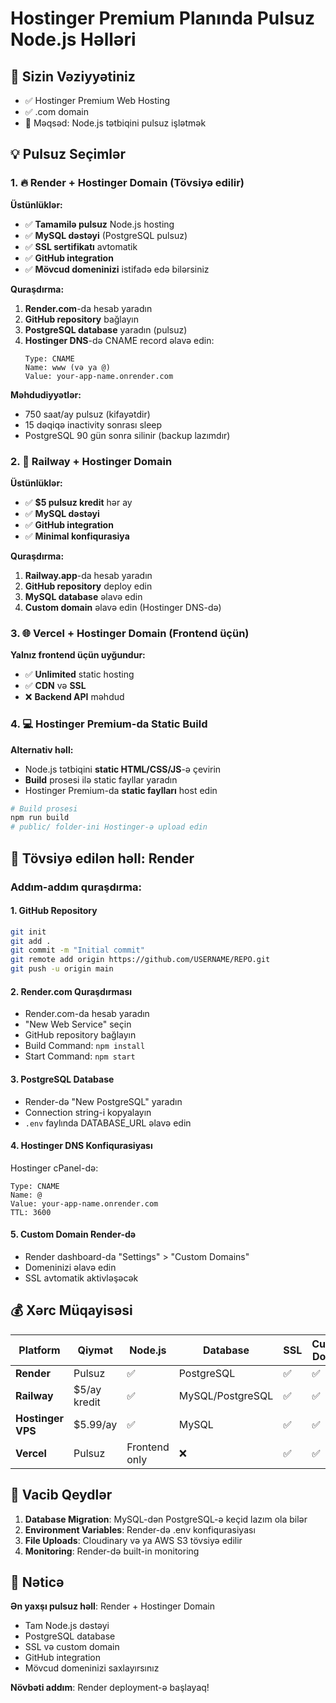 # Hostinger Premium Planında Pulsuz Node.js Həlləri

## 🎯 Sizin Vəziyyətiniz
- ✅ Hostinger Premium Web Hosting
- ✅ .com domain
- 🎯 Məqsəd: Node.js tətbiqini pulsuz işlətmək

## 💡 Pulsuz Seçimlər

### 1. 🔥 **Render + Hostinger Domain (Tövsiyə edilir)**

**Üstünlüklər:**
- ✅ **Tamamilə pulsuz** Node.js hosting
- ✅ **MySQL dəstəyi** (PostgreSQL pulsuz)
- ✅ **SSL sertifikatı** avtomatik
- ✅ **GitHub integration**
- ✅ **Mövcud domeninizi** istifadə edə bilərsiniz

**Quraşdırma:**
1. **Render.com**-da hesab yaradın
2. **GitHub repository** bağlayın
3. **PostgreSQL database** yaradın (pulsuz)
4. **Hostinger DNS**-də CNAME record əlavə edin:
   ```
   Type: CNAME
   Name: www (və ya @)
   Value: your-app-name.onrender.com
   ```

**Məhdudiyyətlər:**
- 750 saat/ay pulsuz (kifayətdir)
- 15 dəqiqə inactivity sonrası sleep
- PostgreSQL 90 gün sonra silinir (backup lazımdır)

### 2. 🚀 **Railway + Hostinger Domain**

**Üstünlüklər:**
- ✅ **$5 pulsuz kredit** hər ay
- ✅ **MySQL dəstəyi**
- ✅ **GitHub integration**
- ✅ **Minimal konfiqurasiya**

**Quraşdırma:**
1. **Railway.app**-da hesab yaradın
2. **GitHub repository** deploy edin
3. **MySQL database** əlavə edin
4. **Custom domain** əlavə edin (Hostinger DNS-də)

### 3. 🌐 **Vercel + Hostinger Domain (Frontend üçün)**

**Yalnız frontend üçün uyğundur:**
- ✅ **Unlimited** static hosting
- ✅ **CDN** və **SSL**
- ❌ **Backend API** məhdud

### 4. 💻 **Hostinger Premium-da Static Build**

**Alternativ həll:**
- Node.js tətbiqini **static HTML/CSS/JS**-ə çevirin
- **Build** prosesi ilə static fayllar yaradın
- Hostinger Premium-da **static faylları** host edin

```bash
# Build prosesi
npm run build
# public/ folder-ini Hostinger-ə upload edin
```

## 🎯 **Tövsiyə edilən həll: Render**

### Addım-addım quraşdırma:

#### 1. **GitHub Repository**
```bash
git init
git add .
git commit -m "Initial commit"
git remote add origin https://github.com/USERNAME/REPO.git
git push -u origin main
```

#### 2. **Render.com Quraşdırması**
- Render.com-da hesab yaradın
- "New Web Service" seçin
- GitHub repository bağlayın
- Build Command: `npm install`
- Start Command: `npm start`

#### 3. **PostgreSQL Database**
- Render-də "New PostgreSQL" yaradın
- Connection string-i kopyalayın
- `.env` faylında DATABASE_URL əlavə edin

#### 4. **Hostinger DNS Konfiqurasiyası**
Hostinger cPanel-də:
```
Type: CNAME
Name: @
Value: your-app-name.onrender.com
TTL: 3600
```

#### 5. **Custom Domain Render-də**
- Render dashboard-da "Settings" > "Custom Domains"
- Domeninizi əlavə edin
- SSL avtomatik aktivləşəcək

## 💰 **Xərc Müqayisəsi**

| Platform | Qiymət | Node.js | Database | SSL | Custom Domain |
|----------|--------|---------|----------|-----|---------------|
| **Render** | Pulsuz | ✅ | PostgreSQL | ✅ | ✅ |
| **Railway** | $5/ay kredit | ✅ | MySQL/PostgreSQL | ✅ | ✅ |
| **Hostinger VPS** | $5.99/ay | ✅ | MySQL | ✅ | ✅ |
| **Vercel** | Pulsuz | Frontend only | ❌ | ✅ | ✅ |

## 🚨 **Vacib Qeydlər**

1. **Database Migration**: MySQL-dən PostgreSQL-ə keçid lazım ola bilər
2. **Environment Variables**: Render-də .env konfiqurasiyası
3. **File Uploads**: Cloudinary və ya AWS S3 tövsiyə edilir
4. **Monitoring**: Render-də built-in monitoring

## 🎉 **Nəticə**

**Ən yaxşı pulsuz həll**: Render + Hostinger Domain
- Tam Node.js dəstəyi
- PostgreSQL database
- SSL və custom domain
- GitHub integration
- Mövcud domeninizi saxlayırsınız

**Növbəti addım**: Render deployment-ə başlayaq!